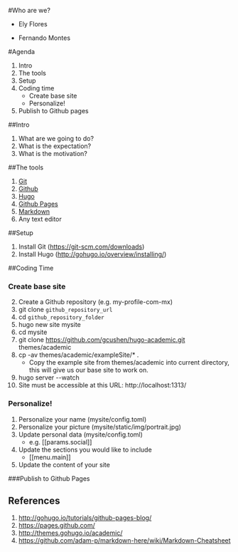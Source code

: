 #Who are we?

* Ely Flores



* Fernando Montes


#Agenda
1. Intro
2. The tools
3. Setup
4. Coding time
    * Create base site
    * Personalize!
5. Publish to Github pages
    

##Intro
1. What are we going to do?
2. What is the expectation?
3. What is the motivation?


##The tools
1. [Git](https://git-scm.com/)
2. [Github](https://github.com/)
3. [Hugo](http://gohugo.io/)
4. [Github Pages](https://pages.github.com/)
5. [Markdown](https://guides.github.com/features/mastering-markdown/)
6. Any text editor


##Setup
1. Install Git (https://git-scm.com/downloads)
2. Install Hugo (http://gohugo.io/overview/installing/)


##Coding Time
### Create base site
2. Create a Github repository (e.g. my-profile-com-mx)
3. git clone `github_repository_url`
3. cd `github_repository_folder`
2. hugo new site mysite 
3. cd mysite
4. git clone https://github.com/gcushen/hugo-academic.git themes/academic
5. cp -av themes/academic/exampleSite/* .
    * Copy the example site from themes/academic into current directory, this will give us our base site to work on.
6. hugo server --watch
7. Site must be accessible at this URL: http://localhost:1313/

### Personalize!
1. Personalize your name (mysite/config.toml)
2. Personalize your picture (mysite/static/img/portrait.jpg)
3. Update personal data (mysite/config.toml)
    * e.g. [[params.social]]
4. Update the sections you would like to include
    * [[menu.main]]
5. Update the content of your site

###Publish to Github Pages


## References
1. http://gohugo.io/tutorials/github-pages-blog/
2. https://pages.github.com/
3. http://themes.gohugo.io/academic/
4. https://github.com/adam-p/markdown-here/wiki/Markdown-Cheatsheet